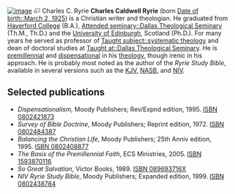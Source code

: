 [![image](images/thumb/d/d4/Ryrie.jpg/160px-Ryrie.jpg)](http://www.theopedia.com/File:Ryrie.jpg)
[![image](data:image/png;base64,iVBORw0KGgoAAAANSUhEUgAAAA8AAAALCAAAAACFLIiAAAAAAnRSTlMA/1uRIrUAAABPSURBVAjXY/j///+5vXDwjAHIr26ZAgXZe8H8a/+hoIcw/9nevdVL9+79DuPvzQYZFPUezu8BMZLXgkExnD8HAu6hqv//n+HZVjD4DuUDAKlChD3fj6aPAAAAAElFTkSuQmCC)](http://www.theopedia.com/File:Ryrie.jpg "Enlarge")
Charles C. Ryrie
**Charles Caldwell Ryrie** (born
[Date of birth::March 2, 1925](http://www.theopedia.com/index.php?title=Date_of_birth::March_2,_1925&action=edit&redlink=1 "Date of birth::March 2, 1925 (page does not exist)"))
is a Christian writer and theologian. He graduated from
[Haverford College](http://www.theopedia.com/index.php?title=Attended_college::w:Haverford_College&action=edit&redlink=1 "Attended college::w:Haverford College (page does not exist)")
(B.A.),
[Attended seminary::Dallas Theological Seminary](http://www.theopedia.com/index.php?title=Attended_seminary::Dallas_Theological_Seminary&action=edit&redlink=1 "Attended seminary::Dallas Theological Seminary (page does not exist)")
(Th.M., Th.D.) and the
[University of Edinburgh](http://www.theopedia.com/index.php?title=Attended_university::w:University_of_Edinburgh&action=edit&redlink=1 "Attended university::w:University of Edinburgh (page does not exist)"),
Scotland (Ph.D.). For many years he served as professor of
[Taught subject::systematic theology](http://www.theopedia.com/index.php?title=Taught_subject::systematic_theology&action=edit&redlink=1 "Taught subject::systematic theology (page does not exist)")
and dean of doctoral studies at
[Taught at::Dallas Theological Seminary](http://www.theopedia.com/index.php?title=Taught_at::Dallas_Theological_Seminary&action=edit&redlink=1 "Taught at::Dallas Theological Seminary (page does not exist)").
He is
[premillennial](http://www.theopedia.com/index.php?title=Proponent_of::Premillennialism&action=edit&redlink=1 "Proponent of::Premillennialism (page does not exist)")
and
[dispensational](http://www.theopedia.com/index.php?title=Proponent_of::dispensationalism&action=edit&redlink=1 "Proponent of::dispensationalism (page does not exist)")
in his [theology](Theology "Theology"), though irenic in his
approach. He is probably most noted as the author of the
*Ryrie Study Bible*, available in several versions such as the
[KJV](KJV "KJV"), [NASB](NASB "NASB"), and [NIV](NIV "NIV").

## Selected publications

-   *Dispensationalism*, Moody Publishers; Rev/Expnd edition, 1995.
    [ISBN 0802421873](http://www.theopedia.com/Special:BookSources/0802421873)
-   *Survey of Bible Doctrine*, Moody Publishers; Reprint edition,
    1972.
    [ISBN 0802484387](http://www.theopedia.com/Special:BookSources/0802484387)
-   *Balancing the Christian Life*, Moody Publishers; 25th Anniv
    edition, 1995.
    [ISBN 0802408877](http://www.theopedia.com/Special:BookSources/0802408877)
-   *The Basis of the Premillennial Faith*, ECS Ministries, 2005.
    [ISBN 1593870116](http://www.theopedia.com/Special:BookSources/1593870116)
-   *So Great Salvation*, Victor Books, 1989.
    [ISBN 089693716X](http://www.theopedia.com/Special:BookSources/089693716X)
-   *NIV Ryrie Study Bible*, Moody Publishers; Expanded edition,
    1999.
    [ISBN 0802438784](http://www.theopedia.com/Special:BookSources/0802438784)



